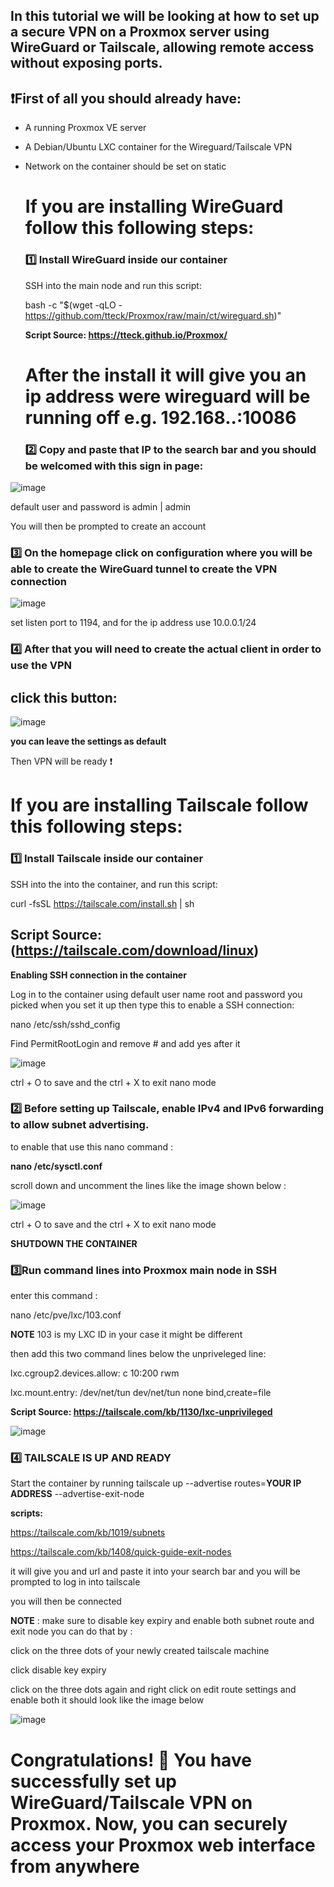 ## In this tutorial we will be looking at how to set up a secure VPN on a Proxmox server using WireGuard or Tailscale, allowing remote access without exposing ports.

<h2>❗First of all you should already have: </h2>

- A running Proxmox VE server

- A Debian/Ubuntu LXC container for the Wireguard/Tailscale VPN
  
- Network on the container should be set on static


  <h1> If you are installing WireGuard follow this following steps: </h1> 

  <h3>1️⃣ Install WireGuard inside our container</h3>
  
  SSH into the main node and run this script:
  
  bash -c "$(wget -qLO - https://github.com/tteck/Proxmox/raw/main/ct/wireguard.sh)"
  
  **Script Source: https://tteck.github.io/Proxmox/**

  # After the install it will give you an ip address were wireguard will be running off e.g. 192.168.**.**:10086

  <h3>2️⃣ Copy and paste that IP to the search bar and you should be welcomed with this sign in page: </h3>
  
![image](https://github.com/user-attachments/assets/47d2992c-74a2-45a7-8c40-d186ab0e9865)

default user and password is admin | admin

You will  then be prompted to create an account 

<h3>3️⃣ On the homepage click on configuration where you will be able to create the WireGuard tunnel to create the VPN connection </h3>

  ![image](https://github.com/user-attachments/assets/11ad6b59-51df-4c76-9cf6-ff0ee1a85bcd)

 set listen port to 1194, and for the ip address use 10.0.0.1/24

<h3>4️⃣ After that you will need to create the actual client in order to use the VPN </h3>

## click this button:
![image](https://github.com/user-attachments/assets/7f569cb8-fa26-44f7-bdfc-c3a7220888fa)

**you can leave the settings as default**


Then VPN will be ready ❗


 <h1> If you are installing Tailscale follow this following steps: </h1> 

  <h3>1️⃣ Install Tailscale inside our container </h3>
  
  SSH into the into the container, and run this script:
  
  curl -fsSL https://tailscale.com/install.sh | sh
  ## Script Source:(https://tailscale.com/download/linux)

  **Enabling SSH connection in the container**
  
  Log in to the container using default user name root and password you picked when you set it up
  then type this to enable a SSH connection:
  
  nano /etc/ssh/sshd_config
  
  Find PermitRootLogin and remove # and add yes after it

  ![image](https://github.com/user-attachments/assets/fc8a4ccb-9389-4530-ad1c-167e0d1227e1)

  
  ctrl + O to save and the ctrl + X to exit nano mode

 <h3>2️⃣ Before setting up Tailscale, enable IPv4 and IPv6 forwarding to allow subnet advertising.</h3>

 to enable that use this nano command :

 **nano /etc/sysctl.conf**

  scroll down and uncomment the lines like the image shown below :

  ![image](https://github.com/user-attachments/assets/1df0995f-1e4b-423d-b808-86fc269048ee)

  ctrl + O to save and the ctrl + X to exit nano mode

  **SHUTDOWN THE CONTAINER**
  
  <h3>3️⃣Run command lines into Proxmox main node in SSH</h3>

  enter this command :

 nano /etc/pve/lxc/103.conf

  **NOTE** 103 is my LXC ID in your case it might be different

  then add this two command lines below the unpriveleged line:
  
lxc.cgroup2.devices.allow: c 10:200 rwm

lxc.mount.entry: /dev/net/tun dev/net/tun none bind,create=file

**Script Source: https://tailscale.com/kb/1130/lxc-unprivileged**

![image](https://github.com/user-attachments/assets/ff7c3e5a-7e0e-446a-b575-0221a6152b64)

<h3>4️⃣ TAILSCALE IS UP AND READY</h3>

Start the container by running tailscale up --advertise routes=**YOUR IP ADDRESS** --advertise-exit-node

**scripts:** 

https://tailscale.com/kb/1019/subnets

https://tailscale.com/kb/1408/quick-guide-exit-nodes

it will give you and url and paste it into your search bar and you will be prompted to log in into tailscale

you will then be connected 


**NOTE** : make sure to disable key expiry and enable both subnet route and exit node you can do that by :

click on the three dots of your newly created tailscale machine 

click disable key expiry

click on the three dots again and right click on edit route settings and enable both it should look like the image below

  ![image](https://github.com/user-attachments/assets/8c80bc8c-a785-47a7-b9d0-f2e5ce6ae351)

# Congratulations! 🎉 You have successfully set up **WireGuard/Tailscale VPN on Proxmox**. Now, you can securely access your Proxmox web interface from anywhere

